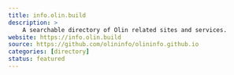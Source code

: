 ```yaml
---
title: info.olin.build
description: >
    A searchable directory of Olin related sites and services.
website: https://info.olin.build
source: https://github.com/olininfo/olininfo.github.io
categories: [directory]
status: featured
---
```


